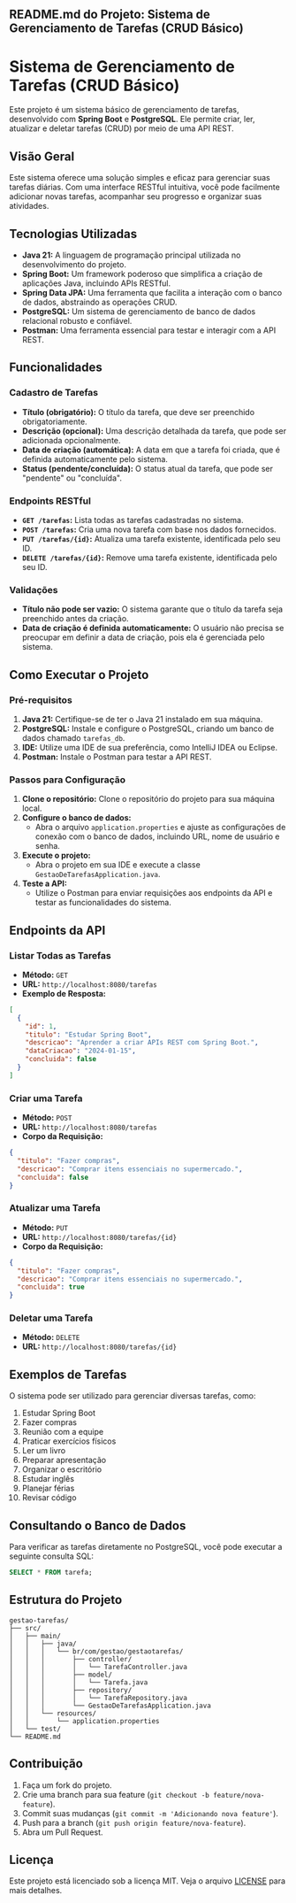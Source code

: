 ## README.md do Projeto: Sistema de Gerenciamento de Tarefas (CRUD Básico)

# Sistema de Gerenciamento de Tarefas (CRUD Básico)

Este projeto é um sistema básico de gerenciamento de tarefas, desenvolvido com **Spring Boot** e **PostgreSQL**. Ele permite criar, ler, atualizar e deletar tarefas (CRUD) por meio de uma API REST.

## Visão Geral

Este sistema oferece uma solução simples e eficaz para gerenciar suas tarefas diárias. Com uma interface RESTful intuitiva, você pode facilmente adicionar novas tarefas, acompanhar seu progresso e organizar suas atividades.

## Tecnologias Utilizadas

* **Java 21:** A linguagem de programação principal utilizada no desenvolvimento do projeto.
* **Spring Boot:** Um framework poderoso que simplifica a criação de aplicações Java, incluindo APIs RESTful.
* **Spring Data JPA:** Uma ferramenta que facilita a interação com o banco de dados, abstraindo as operações CRUD.
* **PostgreSQL:** Um sistema de gerenciamento de banco de dados relacional robusto e confiável.
* **Postman:** Uma ferramenta essencial para testar e interagir com a API REST.

## Funcionalidades

### Cadastro de Tarefas

* **Título (obrigatório):** O título da tarefa, que deve ser preenchido obrigatoriamente.
* **Descrição (opcional):** Uma descrição detalhada da tarefa, que pode ser adicionada opcionalmente.
* **Data de criação (automática):** A data em que a tarefa foi criada, que é definida automaticamente pelo sistema.
* **Status (pendente/concluída):** O status atual da tarefa, que pode ser "pendente" ou "concluída".

### Endpoints RESTful

* **`GET /tarefas`:** Lista todas as tarefas cadastradas no sistema.
* **`POST /tarefas`:** Cria uma nova tarefa com base nos dados fornecidos.
* **`PUT /tarefas/{id}`:** Atualiza uma tarefa existente, identificada pelo seu ID.
* **`DELETE /tarefas/{id}`:** Remove uma tarefa existente, identificada pelo seu ID.

### Validações

* **Título não pode ser vazio:** O sistema garante que o título da tarefa seja preenchido antes da criação.
* **Data de criação é definida automaticamente:** O usuário não precisa se preocupar em definir a data de criação, pois ela é gerenciada pelo sistema.

## Como Executar o Projeto

### Pré-requisitos

1. **Java 21:** Certifique-se de ter o Java 21 instalado em sua máquina.
2. **PostgreSQL:** Instale e configure o PostgreSQL, criando um banco de dados chamado `tarefas_db`.
3. **IDE:** Utilize uma IDE de sua preferência, como IntelliJ IDEA ou Eclipse.
4. **Postman:** Instale o Postman para testar a API REST.

### Passos para Configuração

1. **Clone o repositório:** Clone o repositório do projeto para sua máquina local.
2. **Configure o banco de dados:**
    * Abra o arquivo `application.properties` e ajuste as configurações de conexão com o banco de dados, incluindo URL, nome de usuário e senha.
3. **Execute o projeto:**
    * Abra o projeto em sua IDE e execute a classe `GestaoDeTarefasApplication.java`.
4. **Teste a API:**
    * Utilize o Postman para enviar requisições aos endpoints da API e testar as funcionalidades do sistema.

## Endpoints da API

### Listar Todas as Tarefas

* **Método:** `GET`
* **URL:** `http://localhost:8080/tarefas`
* **Exemplo de Resposta:**

```json
[
  {
    "id": 1,
    "titulo": "Estudar Spring Boot",
    "descricao": "Aprender a criar APIs REST com Spring Boot.",
    "dataCriacao": "2024-01-15",
    "concluida": false
  }
]
```

### Criar uma Tarefa

* **Método:** `POST`
* **URL:** `http://localhost:8080/tarefas`
* **Corpo da Requisição:**

```json
{
  "titulo": "Fazer compras",
  "descricao": "Comprar itens essenciais no supermercado.",
  "concluida": false
}
```

### Atualizar uma Tarefa

* **Método:** `PUT`
* **URL:** `http://localhost:8080/tarefas/{id}`
* **Corpo da Requisição:**

```json
{
  "titulo": "Fazer compras",
  "descricao": "Comprar itens essenciais no supermercado.",
  "concluida": true
}
```

### Deletar uma Tarefa

* **Método:** `DELETE`
* **URL:** `http://localhost:8080/tarefas/{id}`

## Exemplos de Tarefas

O sistema pode ser utilizado para gerenciar diversas tarefas, como:

1. Estudar Spring Boot
2. Fazer compras
3. Reunião com a equipe
4. Praticar exercícios físicos
5. Ler um livro
6. Preparar apresentação
7. Organizar o escritório
8. Estudar inglês
9. Planejar férias
10. Revisar código

## Consultando o Banco de Dados

Para verificar as tarefas diretamente no PostgreSQL, você pode executar a seguinte consulta SQL:

```sql
SELECT * FROM tarefa;
```

## Estrutura do Projeto

```
gestao-tarefas/
├── src/
│   ├── main/
│   │   ├── java/
│   │   │   └── br/com/gestao/gestaotarefas/
│   │   │       ├── controller/
│   │   │       │   └── TarefaController.java
│   │   │       ├── model/
│   │   │       │   └── Tarefa.java
│   │   │       ├── repository/
│   │   │       │   └── TarefaRepository.java
│   │   │       └── GestaoDeTarefasApplication.java
│   │   └── resources/
│   │       └── application.properties
│   └── test/
└── README.md
```

## Contribuição

1. Faça um fork do projeto.
2. Crie uma branch para sua feature (`git checkout -b feature/nova-feature`).
3. Commit suas mudanças (`git commit -m 'Adicionando nova feature'`).
4. Push para a branch (`git push origin feature/nova-feature`).
5. Abra um Pull Request.

## Licença

Este projeto está licenciado sob a licença MIT. Veja o arquivo [LICENSE](https://www.notion.so/LICENSE) para mais detalhes.
